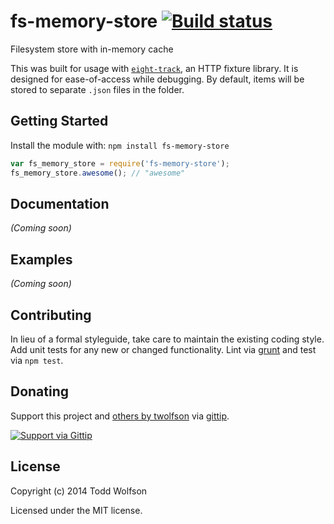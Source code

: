 # fs-memory-store [![Build status](https://travis-ci.org/twolfson/fs-memory-store.png?branch=master)](https://travis-ci.org/twolfson/fs-memory-store)

Filesystem store with in-memory cache

This was built for usage with [`eight-track`][], an HTTP fixture library. It is designed for ease-of-access while debugging. By default, items will be stored to separate `.json` files in the folder.

[`eight-track`]: https://github.com/uber/eight-track

## Getting Started
Install the module with: `npm install fs-memory-store`

```javascript
var fs_memory_store = require('fs-memory-store');
fs_memory_store.awesome(); // "awesome"
```

## Documentation
_(Coming soon)_

## Examples
_(Coming soon)_

## Contributing
In lieu of a formal styleguide, take care to maintain the existing coding style. Add unit tests for any new or changed functionality. Lint via [grunt](https://github.com/gruntjs/grunt) and test via `npm test`.

## Donating
Support this project and [others by twolfson][gittip] via [gittip][].

[![Support via Gittip][gittip-badge]][gittip]

[gittip-badge]: https://rawgithub.com/twolfson/gittip-badge/master/dist/gittip.png
[gittip]: https://www.gittip.com/twolfson/

## License
Copyright (c) 2014 Todd Wolfson

Licensed under the MIT license.
